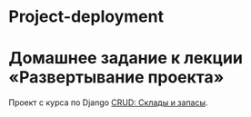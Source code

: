 # Project-deployment
# Домашнее задание к лекции «Развертывание проекта»


Проект с курса по Django [CRUD: Склады и запасы](http://194.67.74.191/).
